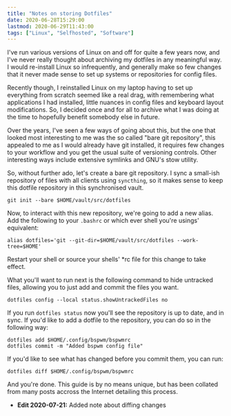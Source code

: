 ```yaml
---
title: "Notes on storing Dotfiles"
date: 2020-06-28T15:29:00
lastmod: 2020-06-29T11:43:00
tags: ["Linux", "Selfhosted", "Software"]
---
```


I've run various versions of Linux on and off for quite a few years now, and I've never really thought about archiving my dotfiles in any meaningful way. I would re-install Linux so infrequently, and generally make so few changes that it never made sense to set up systems or repositories for config files.

Recently though, I reinstalled Linux on my laptop having to set up everything from scratch seemed like a real drag, with remembering what applications I had installed, little nuances in config files and keyboard layout modifications. So, I decided once and for all to archive what I was doing at the time to hopefully benefit somebody else in future.

Over the years, I've seen a few ways of going about this, but the one that looked most interesting to me was the so called "bare git repository", this appealed to me as I would already have git installed, it requires few changes to your workflow and you get the usual suite of versioning controls. Other interesting ways include extensive symlinks and GNU's stow utility.

So, without further ado, let's create a bare git repository. I sync a small-ish repository of files with all clients using `syncthing`, so it makes sense to keep this dotfile repository in this synchronised vault.

```
git init --bare $HOME/vault/src/dotfiles
```

Now, to interact with this new repository, we're going to add a new alias. Add the following to your `.bashrc` or which ever shell you're usings' equivalent:
```
alias dotfiles='git --git-dir=$HOME/vault/src/dotfiles --work-tree=$HOME'
```

Restart your shell or source your shells' \*rc file for this change to take effect.

What you'll want to run next is the following command to hide untracked files, allowing you to just add and commit the files you want.
```
dotfiles config --local status.showUntrackedFiles no
```

If you run `dotfiles status` now you'll see the repository is up to date, and in sync. If you'd like to add a dotfile to the repository, you can do so in the following way:
```
dotfiles add $HOME/.config/bspwm/bspwmrc
dotfiles commit -m "Added bspwm config file"
```

If you'd like to see what has changed before you commit them, you can run:
```
dotfiles diff $HOME/.config/bspwm/bspwmrc
```

And you're done. This guide is by no means unique, but has been collated from many posts accross the Internet detailing this process.

* **Edit 2020-07-21:** Added note about diffing changes
